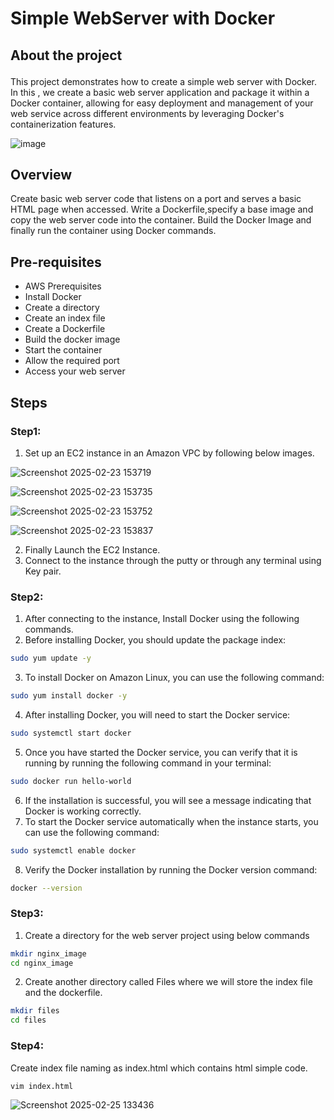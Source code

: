 # <p align="">Simple WebServer with Docker
## <p align="">About the project</p>
   This project demonstrates how to create a simple web server with Docker. In this , we create a basic web server application and package it within a Docker container, 
   allowing for easy deployment and management of your web service across different environments by leveraging Docker's containerization features.
   
![image](https://github.com/user-attachments/assets/55d631b4-e981-4d9d-b56f-b8d35c91d788)

## Overview

Create basic web server code that listens on a port and serves a basic HTML page when accessed. 
Write a Dockerfile,specify a base image and copy the web server code into the container.
Build the Docker Image and finally run the container using Docker commands.

## Pre-requisites

* AWS Prerequisites
* Install Docker
* Create a directory
* Create an index file
* Create a Dockerfile
* Build the docker image
* Start the container
* Allow the required port
* Access your web server

## <p align="">Steps</p>

### <p align="">Step1:</p>

1. Set up an EC2 instance in an Amazon VPC by following below images.

![Screenshot 2025-02-23 153719](https://github.com/user-attachments/assets/a7982145-343a-481b-b282-2b565d446a73)

![Screenshot 2025-02-23 153735](https://github.com/user-attachments/assets/c290c7ef-74f7-4e70-8f48-0b51f8169234)

![Screenshot 2025-02-23 153752](https://github.com/user-attachments/assets/f2ababc3-8b04-429c-a2f9-e504a613d559)

![Screenshot 2025-02-23 153837](https://github.com/user-attachments/assets/5225db82-449b-4c3a-a031-c1d59ac9aae1)

2. Finally Launch the EC2 Instance.
3. Connect to the instance through the putty or through any terminal using Key pair.

### <p align="">Step2:</p>

1. After connecting to the instance, Install Docker using the following commands.
2. Before installing Docker, you should update the package index:
   
```bash
sudo yum update -y
```    

3. To install Docker on Amazon Linux, you can use the following command:

 ```bash
sudo yum install docker -y
```

4. After installing Docker, you will need to start the Docker service:

```bash
sudo systemctl start docker
```

5. Once you have started the Docker service, you can verify that it is running by running the following command in your terminal:

```bash
sudo docker run hello-world
```

6. If the installation is successful, you will see a message indicating that Docker is working correctly.
7. To start the Docker service automatically when the instance starts, you can use the following command:

```bash
sudo systemctl enable docker
```

8. Verify the Docker installation by running the Docker version command:

```bash
docker --version
```

### <p align="">Step3:</p>

1. Create a directory for the web server project using below commands

```bash
mkdir nginx_image
cd nginx_image
```

2. Create another directory called Files where we will store the index file and the dockerfile.

```bash
mkdir files
cd files
```

### <p align="">Step4:</p>

Create index file naming as index.html which contains html simple code.

```bash
vim index.html
```

![Screenshot 2025-02-25 133436](https://github.com/user-attachments/assets/4b46a5d4-90ff-4a84-a4a3-7ec86334a62a)


